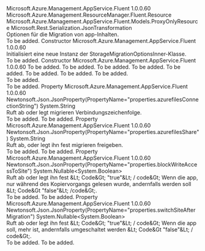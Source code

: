 <Type Name="StorageMigrationOptionsInner" FullName="Microsoft.Azure.Management.AppService.Fluent.Models.StorageMigrationOptionsInner">
  <TypeSignature Language="C#" Value="public class StorageMigrationOptionsInner : Microsoft.Azure.Management.AppService.Fluent.Models.ProxyOnlyResource" />
  <TypeSignature Language="ILAsm" Value=".class public auto ansi beforefieldinit StorageMigrationOptionsInner extends Microsoft.Azure.Management.AppService.Fluent.Models.ProxyOnlyResource" />
  <TypeSignature Language="DocId" Value="T:Microsoft.Azure.Management.AppService.Fluent.Models.StorageMigrationOptionsInner" />
  <TypeSignature Language="VB.NET" Value="Public Class StorageMigrationOptionsInner&#xA;Inherits ProxyOnlyResource" />
  <TypeSignature Language="F#" Value="type StorageMigrationOptionsInner = class&#xA;    inherit ProxyOnlyResource" />
  <AssemblyInfo>
    <AssemblyName>Microsoft.Azure.Management.AppService.Fluent</AssemblyName>
    <AssemblyVersion>1.0.0.60</AssemblyVersion>
  </AssemblyInfo>
  <Base>
    <BaseTypeName>Microsoft.Azure.Management.ResourceManager.Fluent.Resource</BaseTypeName>
    <BaseTypeName FrameworkAlternate="azure-dotnet">Microsoft.Azure.Management.AppService.Fluent.Models.ProxyOnlyResource</BaseTypeName>
  </Base>
  <Interfaces />
  <Attributes>
    <Attribute>
      <AttributeName>Microsoft.Rest.Serialization.JsonTransformation</AttributeName>
    </Attribute>
  </Attributes>
  <Docs>
    <summary>
            Optionen für die Migration von app-Inhalten.
            </summary>
    <remarks>To be added.</remarks>
  </Docs>
  <Members>
    <Member MemberName=".ctor">
      <MemberSignature Language="C#" Value="public StorageMigrationOptionsInner ();" />
      <MemberSignature Language="ILAsm" Value=".method public hidebysig specialname rtspecialname instance void .ctor() cil managed" />
      <MemberSignature Language="DocId" Value="M:Microsoft.Azure.Management.AppService.Fluent.Models.StorageMigrationOptionsInner.#ctor" />
      <MemberSignature Language="VB.NET" Value="Public Sub New ()" />
      <MemberType>Constructor</MemberType>
      <AssemblyInfo>
        <AssemblyName>Microsoft.Azure.Management.AppService.Fluent</AssemblyName>
        <AssemblyVersion>1.0.0.60</AssemblyVersion>
      </AssemblyInfo>
      <Parameters />
      <Docs>
        <summary>
            Initialisiert eine neue Instanz der StorageMigrationOptionsInner-Klasse.
            </summary>
        <remarks>To be added.</remarks>
      </Docs>
    </Member>
    <Member MemberName=".ctor">
      <MemberSignature Language="C#" Value="public StorageMigrationOptionsInner (string id = null, string name = null, string kind = null, string type = null, string azurefilesConnectionString = null, string azurefilesShare = null, Nullable&lt;bool&gt; switchSiteAfterMigration = null, Nullable&lt;bool&gt; blockWriteAccessToSite = null);" />
      <MemberSignature Language="ILAsm" Value=".method public hidebysig specialname rtspecialname instance void .ctor(string id, string name, string kind, string type, string azurefilesConnectionString, string azurefilesShare, valuetype System.Nullable`1&lt;bool&gt; switchSiteAfterMigration, valuetype System.Nullable`1&lt;bool&gt; blockWriteAccessToSite) cil managed" />
      <MemberSignature Language="DocId" Value="M:Microsoft.Azure.Management.AppService.Fluent.Models.StorageMigrationOptionsInner.#ctor(System.String,System.String,System.String,System.String,System.String,System.String,System.Nullable{System.Boolean},System.Nullable{System.Boolean})" />
      <MemberSignature Language="VB.NET" Value="Public Sub New (Optional id As String = null, Optional name As String = null, Optional kind As String = null, Optional type As String = null, Optional azurefilesConnectionString As String = null, Optional azurefilesShare As String = null, Optional switchSiteAfterMigration As Nullable(Of Boolean) = null, Optional blockWriteAccessToSite As Nullable(Of Boolean) = null)" />
      <MemberSignature Language="F#" Value="new Microsoft.Azure.Management.AppService.Fluent.Models.StorageMigrationOptionsInner : string * string * string * string * string * string * Nullable&lt;bool&gt; * Nullable&lt;bool&gt; -&gt; Microsoft.Azure.Management.AppService.Fluent.Models.StorageMigrationOptionsInner" Usage="new Microsoft.Azure.Management.AppService.Fluent.Models.StorageMigrationOptionsInner (id, name, kind, type, azurefilesConnectionString, azurefilesShare, switchSiteAfterMigration, blockWriteAccessToSite)" />
      <MemberType>Constructor</MemberType>
      <AssemblyInfo>
        <AssemblyName>Microsoft.Azure.Management.AppService.Fluent</AssemblyName>
        <AssemblyVersion>1.0.0.60</AssemblyVersion>
      </AssemblyInfo>
      <Parameters>
        <Parameter Name="id" Type="System.String" />
        <Parameter Name="name" Type="System.String" />
        <Parameter Name="kind" Type="System.String" />
        <Parameter Name="type" Type="System.String" />
        <Parameter Name="azurefilesConnectionString" Type="System.String" />
        <Parameter Name="azurefilesShare" Type="System.String" />
        <Parameter Name="switchSiteAfterMigration" Type="System.Nullable&lt;System.Boolean&gt;" />
        <Parameter Name="blockWriteAccessToSite" Type="System.Nullable&lt;System.Boolean&gt;" />
      </Parameters>
      <Docs>
        <param name="id">To be added.</param>
        <param name="name">To be added.</param>
        <param name="kind">To be added.</param>
        <param name="type">To be added.</param>
        <param name="azurefilesConnectionString">To be added.</param>
        <param name="azurefilesShare">To be added.</param>
        <param name="switchSiteAfterMigration">To be added.</param>
        <param name="blockWriteAccessToSite">To be added.</param>
        <summary>To be added.</summary>
        <remarks>To be added.</remarks>
      </Docs>
    </Member>
    <Member MemberName="AzurefilesConnectionString">
      <MemberSignature Language="C#" Value="public string AzurefilesConnectionString { get; set; }" />
      <MemberSignature Language="ILAsm" Value=".property instance string AzurefilesConnectionString" />
      <MemberSignature Language="DocId" Value="P:Microsoft.Azure.Management.AppService.Fluent.Models.StorageMigrationOptionsInner.AzurefilesConnectionString" />
      <MemberSignature Language="VB.NET" Value="Public Property AzurefilesConnectionString As String" />
      <MemberSignature Language="F#" Value="member this.AzurefilesConnectionString : string with get, set" Usage="Microsoft.Azure.Management.AppService.Fluent.Models.StorageMigrationOptionsInner.AzurefilesConnectionString" />
      <MemberType>Property</MemberType>
      <AssemblyInfo>
        <AssemblyName>Microsoft.Azure.Management.AppService.Fluent</AssemblyName>
        <AssemblyVersion>1.0.0.60</AssemblyVersion>
      </AssemblyInfo>
      <Attributes>
        <Attribute>
          <AttributeName>Newtonsoft.Json.JsonProperty(PropertyName="properties.azurefilesConnectionString")</AttributeName>
        </Attribute>
      </Attributes>
      <ReturnValue>
        <ReturnType>System.String</ReturnType>
      </ReturnValue>
      <Docs>
        <summary>
            Ruft ab oder legt migrieren Verbindungszeichenfolge.
            </summary>
        <value>To be added.</value>
        <remarks>To be added.</remarks>
      </Docs>
    </Member>
    <Member MemberName="AzurefilesShare">
      <MemberSignature Language="C#" Value="public string AzurefilesShare { get; set; }" />
      <MemberSignature Language="ILAsm" Value=".property instance string AzurefilesShare" />
      <MemberSignature Language="DocId" Value="P:Microsoft.Azure.Management.AppService.Fluent.Models.StorageMigrationOptionsInner.AzurefilesShare" />
      <MemberSignature Language="VB.NET" Value="Public Property AzurefilesShare As String" />
      <MemberSignature Language="F#" Value="member this.AzurefilesShare : string with get, set" Usage="Microsoft.Azure.Management.AppService.Fluent.Models.StorageMigrationOptionsInner.AzurefilesShare" />
      <MemberType>Property</MemberType>
      <AssemblyInfo>
        <AssemblyName>Microsoft.Azure.Management.AppService.Fluent</AssemblyName>
        <AssemblyVersion>1.0.0.60</AssemblyVersion>
      </AssemblyInfo>
      <Attributes>
        <Attribute>
          <AttributeName>Newtonsoft.Json.JsonProperty(PropertyName="properties.azurefilesShare")</AttributeName>
        </Attribute>
      </Attributes>
      <ReturnValue>
        <ReturnType>System.String</ReturnType>
      </ReturnValue>
      <Docs>
        <summary>
            Ruft ab, oder legt ihn fest migrieren freigeben.
            </summary>
        <value>To be added.</value>
        <remarks>To be added.</remarks>
      </Docs>
    </Member>
    <Member MemberName="BlockWriteAccessToSite">
      <MemberSignature Language="C#" Value="public Nullable&lt;bool&gt; BlockWriteAccessToSite { get; set; }" />
      <MemberSignature Language="ILAsm" Value=".property instance valuetype System.Nullable`1&lt;bool&gt; BlockWriteAccessToSite" />
      <MemberSignature Language="DocId" Value="P:Microsoft.Azure.Management.AppService.Fluent.Models.StorageMigrationOptionsInner.BlockWriteAccessToSite" />
      <MemberSignature Language="VB.NET" Value="Public Property BlockWriteAccessToSite As Nullable(Of Boolean)" />
      <MemberSignature Language="F#" Value="member this.BlockWriteAccessToSite : Nullable&lt;bool&gt; with get, set" Usage="Microsoft.Azure.Management.AppService.Fluent.Models.StorageMigrationOptionsInner.BlockWriteAccessToSite" />
      <MemberType>Property</MemberType>
      <AssemblyInfo>
        <AssemblyName>Microsoft.Azure.Management.AppService.Fluent</AssemblyName>
        <AssemblyVersion>1.0.0.60</AssemblyVersion>
      </AssemblyInfo>
      <Attributes>
        <Attribute>
          <AttributeName>Newtonsoft.Json.JsonProperty(PropertyName="properties.blockWriteAccessToSite")</AttributeName>
        </Attribute>
      </Attributes>
      <ReturnValue>
        <ReturnType>System.Nullable&lt;System.Boolean&gt;</ReturnType>
      </ReturnValue>
      <Docs>
        <summary>
            Ruft ab oder legt ihn fest &amp;Lt; Code&amp;Gt; "true"&amp;Lt; / code&amp;Gt; Wenn die app, nur während des Kopiervorgangs gelesen wurde, andernfalls werden soll &amp;Lt; Code&amp;Gt "false"&amp;Lt; /code&amp;Gt;.
            </summary>
        <value>To be added.</value>
        <remarks>To be added.</remarks>
      </Docs>
    </Member>
    <Member MemberName="SwitchSiteAfterMigration">
      <MemberSignature Language="C#" Value="public Nullable&lt;bool&gt; SwitchSiteAfterMigration { get; set; }" />
      <MemberSignature Language="ILAsm" Value=".property instance valuetype System.Nullable`1&lt;bool&gt; SwitchSiteAfterMigration" />
      <MemberSignature Language="DocId" Value="P:Microsoft.Azure.Management.AppService.Fluent.Models.StorageMigrationOptionsInner.SwitchSiteAfterMigration" />
      <MemberSignature Language="VB.NET" Value="Public Property SwitchSiteAfterMigration As Nullable(Of Boolean)" />
      <MemberSignature Language="F#" Value="member this.SwitchSiteAfterMigration : Nullable&lt;bool&gt; with get, set" Usage="Microsoft.Azure.Management.AppService.Fluent.Models.StorageMigrationOptionsInner.SwitchSiteAfterMigration" />
      <MemberType>Property</MemberType>
      <AssemblyInfo>
        <AssemblyName>Microsoft.Azure.Management.AppService.Fluent</AssemblyName>
        <AssemblyVersion>1.0.0.60</AssemblyVersion>
      </AssemblyInfo>
      <Attributes>
        <Attribute>
          <AttributeName>Newtonsoft.Json.JsonProperty(PropertyName="properties.switchSiteAfterMigration")</AttributeName>
        </Attribute>
      </Attributes>
      <ReturnValue>
        <ReturnType>System.Nullable&lt;System.Boolean&gt;</ReturnType>
      </ReturnValue>
      <Docs>
        <summary>
            Ruft ab oder legt ihn fest &amp;Lt; Code&amp;Gt; "true"&amp;Lt; / code&amp;Gt; Wenn die app soll, mehr ist, andernfalls umgeschaltet werden &amp;Lt; Code&amp;Gt "false"&amp;Lt; / code&amp;Gt;.
            </summary>
        <value>To be added.</value>
        <remarks>To be added.</remarks>
      </Docs>
    </Member>
  </Members>
</Type>
